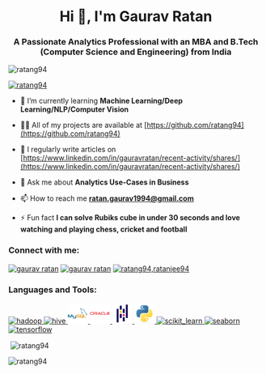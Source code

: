 
<h1 align="center">Hi 👋, I'm Gaurav Ratan</h1>
<h3 align="center">A Passionate Analytics Professional with an MBA and B.Tech (Computer Science and Engineering) from India</h3>


<p align="left"> <img src="https://komarev.com/ghpvc/?username=ratang94&label=Profile%20views&color=0e75b6&style=flat" alt="ratang94" /> </p>

<p align="left"> <a href="https://github.com/ryo-ma/github-profile-trophy"><img src="https://github-profile-trophy.vercel.app/?username=ratang94" alt="ratang94" /></a> </p>

- 🌱 I’m currently learning **Machine Learning/Deep Learning/NLP/Computer Vision**

- 👨‍💻 All of my projects are available at [https://github.com/ratang94](https://github.com/ratang94)

- 📝 I regularly write articles on [https://www.linkedin.com/in/gauravratan/recent-activity/shares/](https://www.linkedin.com/in/gauravratan/recent-activity/shares/)

- 💬 Ask me about **Analytics Use-Cases in Business**

- 📫 How to reach me **ratan.gaurav1994@gmail.com**

- ⚡ Fun fact **I can solve Rubiks cube in under 30 seconds and love watching and playing chess, cricket and football**

<h3 align="left">Connect with me:</h3>
<p align="left">
<a href="https://linkedin.com/in/gaurav ratan" target="blank"><img align="center" src="https://raw.githubusercontent.com/rahuldkjain/github-profile-readme-generator/master/src/images/icons/Social/linked-in-alt.svg" alt="gaurav ratan" height="30" width="40" /></a>
<a href="https://fb.com/gaurav ratan" target="blank"><img align="center" src="https://raw.githubusercontent.com/rahuldkjain/github-profile-readme-generator/master/src/images/icons/Social/facebook.svg" alt="gaurav ratan" height="30" width="40" /></a>
<a href="https://instagram.com/ratang94,ratanjee94" target="blank"><img align="center" src="https://raw.githubusercontent.com/rahuldkjain/github-profile-readme-generator/master/src/images/icons/Social/instagram.svg" alt="ratang94,ratanjee94" height="30" width="40" /></a>
</p>

<h3 align="left">Languages and Tools:</h3>
<p align="left"> <a href="https://hadoop.apache.org/" target="_blank" rel="noreferrer"> <img src="https://www.vectorlogo.zone/logos/apache_hadoop/apache_hadoop-icon.svg" alt="hadoop" width="40" height="40"/> </a> <a href="https://hive.apache.org/" target="_blank" rel="noreferrer"> <img src="https://www.vectorlogo.zone/logos/apache_hive/apache_hive-icon.svg" alt="hive" width="40" height="40"/> </a> <a href="https://www.mysql.com/" target="_blank" rel="noreferrer"> <img src="https://raw.githubusercontent.com/devicons/devicon/master/icons/mysql/mysql-original-wordmark.svg" alt="mysql" width="40" height="40"/> </a> <a href="https://www.oracle.com/" target="_blank" rel="noreferrer"> <img src="https://raw.githubusercontent.com/devicons/devicon/master/icons/oracle/oracle-original.svg" alt="oracle" width="40" height="40"/> </a> <a href="https://pandas.pydata.org/" target="_blank" rel="noreferrer"> <img src="https://raw.githubusercontent.com/devicons/devicon/2ae2a900d2f041da66e950e4d48052658d850630/icons/pandas/pandas-original.svg" alt="pandas" width="40" height="40"/> </a> <a href="https://www.python.org" target="_blank" rel="noreferrer"> <img src="https://raw.githubusercontent.com/devicons/devicon/master/icons/python/python-original.svg" alt="python" width="40" height="40"/> </a> <a href="https://scikit-learn.org/" target="_blank" rel="noreferrer"> <img src="https://upload.wikimedia.org/wikipedia/commons/0/05/Scikit_learn_logo_small.svg" alt="scikit_learn" width="40" height="40"/> </a> <a href="https://seaborn.pydata.org/" target="_blank" rel="noreferrer"> <img src="https://seaborn.pydata.org/_images/logo-mark-lightbg.svg" alt="seaborn" width="40" height="40"/> </a> <a href="https://www.tensorflow.org" target="_blank" rel="noreferrer"> <img src="https://www.vectorlogo.zone/logos/tensorflow/tensorflow-icon.svg" alt="tensorflow" width="40" height="40"/> </a> </p>


<p>&nbsp;<img align="center" src="https://github-readme-stats.vercel.app/api?username=ratang94&show_icons=true&locale=en" alt="ratang94" /></p>

<p><img align="left" src="https://github-readme-streak-stats.herokuapp.com/?user=ratang94&" alt="ratang94" /></p>

